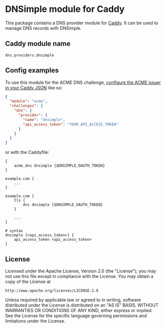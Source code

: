 # DNSimple module for Caddy

This package contains a DNS provider module for [Caddy](https://github.com/caddyserver/caddy). It can be used to manage DNS records with DNSimple.

## Caddy module name

```
dns.providers.dnsimple
```

## Config examples

To use this module for the ACME DNS challenge, [configure the ACME issuer in your Caddy JSON](https://caddyserver.com/docs/json/apps/tls/automation/policies/issuer/acme/) like so:

```json
{
  "module": "acme",
  "challenges": {
    "dns": {
      "provider": {
        "name": "dnsimple",
        "api_access_token": "YOUR_API_ACCESS_TOKEN"
      }
    }
  }
}
```

or with the Caddyfile:

```Caddyfile
{
	acme_dns dnsimple {$DNSIMPLE_OAUTH_TOKEN}
}

example.com {
	...
}
```

```Caddyfile
example.com {
	tls {
		dns dnsimple {$DNSIMPLE_OAUTH_TOKEN}
	}

	...
}
```

```Caddyfile
# syntax
dnsimple [<api_access_token>] {
	api_access_token <api_access_token>
}
```

## License

Licensed under the Apache License, Version 2.0 (the "License");
you may not use this file except in compliance with the License.
You may obtain a copy of the License at

    http://www.apache.org/licenses/LICENSE-2.0

Unless required by applicable law or agreed to in writing, software
distributed under the License is distributed on an "AS IS" BASIS,
WITHOUT WARRANTIES OR CONDITIONS OF ANY KIND, either express or implied.
See the License for the specific language governing permissions and
limitations under the License.
